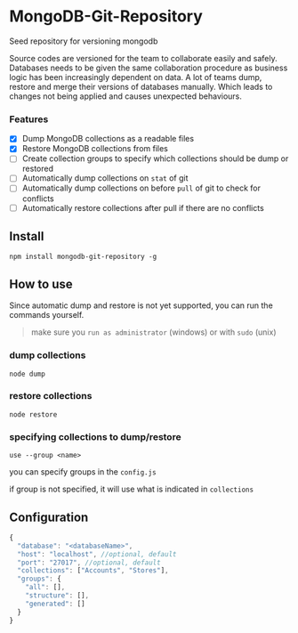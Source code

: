 # MongoDB-Git-Repository
Seed repository for versioning mongodb

Source codes are versioned for the team to collaborate easily and safely. Databases needs to be given the same collaboration procedure as business logic has been increasingly dependent on data. A lot of teams dump, restore and merge their versions of databases manually. Which leads to changes not being applied and causes unexpected behaviours.

### Features
- [x] Dump MongoDB collections as a readable files
- [x] Restore MongoDB collections from files
- [ ] Create collection groups to specify which collections should be dump or restored 
- [ ] Automatically dump collections on `stat` of git 
- [ ] Automatically dump collections on before `pull` of git to check for conflicts
- [ ] Automatically restore collections after pull if there are no conflicts

## Install

```shell
npm install mongodb-git-repository -g
```

## How to use
Since automatic dump and restore is not yet supported, you can run the commands yourself.
> make sure you `run as administrator` (windows) or with `sudo` (unix)

### dump collections
```shell
node dump
```

### restore collections
```shell
node restore
```

### specifying collections to dump/restore

```shell
use --group <name>
```
you can specify groups in the `config.js`

if group is not specified, it will use what is indicated in `collections` 
## Configuration

```javascript
{
  "database": "<databaseName>",
  "host": "localhost", //optional, default
  "port": "27017", //optional, default
  "collections": ["Accounts", "Stores"],
  "groups": {
    "all": [],
    "structure": [],
    "generated": []
  }
}
```
